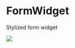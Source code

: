 # FormWidget
Stylized form widget

<img src = "https://sun1.userapi.com/sun1-22/s/v1/ig2/81nHgJ9-tNVjplDMNgxH2HZYzpbJ8dF32vONR8YXiSZPQV9vRkMr7p5Ps9QM9QfIHI-U3_yJTRB4ptuErOIIrzZ0.jpg?size=760x474&quality=96&type=album">
